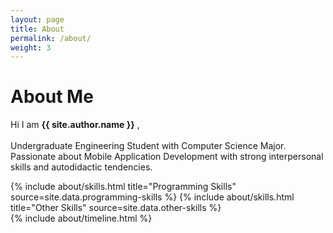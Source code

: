 ```yaml
---
layout: page
title: About
permalink: /about/
weight: 3
---
```


# **About Me**

Hi I am **{{ site.author.name }}** ,<br><br>
Undergraduate Engineering Student with Computer Science Major. Passionate about Mobile Application Development with strong interpersonal skills and autodidactic tendencies.

<div class="row">
{% include about/skills.html title="Programming Skills" source=site.data.programming-skills %}
{% include about/skills.html title="Other Skills" source=site.data.other-skills %}
</div>

<div class="row">
{% include about/timeline.html %}
</div>

